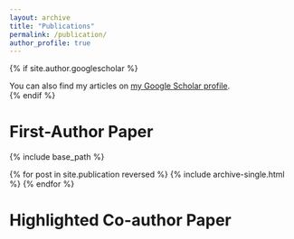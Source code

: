 ```yaml
---
layout: archive
title: "Publications"
permalink: /publication/
author_profile: true
---
```


{% if site.author.googlescholar %}
  <div class="wordwrap">You can also find my articles on <a href="{{site.author.googlescholar}}">my Google Scholar profile</a>.</div>
{% endif %}

First-Author Paper
======
{% include base_path %}

{% for post in site.publication reversed %}
  {% include archive-single.html %}
{% endfor %}

Highlighted Co-author Paper
======